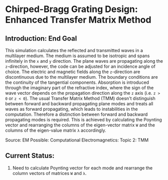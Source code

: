 # Chirped-Bragg Grating Design: Enhanced Transfer Matrix Method

## Introduction: End Goal

This simulation calculates the reflected and transmitted waves in a multilayer medium. The medium is assumed to be isotropic and spans infinitely in the `x` and `y` direction. The plane waves are propagating along the `z`-direction, however, the code can be adjusted for an incidence angle of choice. The electric and magnetic fields along the `z`-direction are discontinuous due to the multilayer medium. The boundary conditions are the continuity of the tangential components. Absorption is introduced through the imaginary part of the refractive index, where the sign of the wave vector depends on the propagation direction along the `z` axis (i.e. `z > 0` or `z < 0`). The usual Transfer Matrix Method (TMM) doesn't distinguish between forward and backward propagating plane modes and treats all waves as forward propagating, which leads to instabilities in the computation. Therefore a distinction between forward and backward propagating modes is required. This is achieved by calculating the Poynting vector and rearranging the columns of the eigen-vector matrix `W` and the columns of the eigen-value matrix `λ` accordingly.

Source: EM Possible: Computational Electromagnetics: Topic 2: TMM 

## Current Status:

1) Need to calculate Poynting vector for each mode and rearrange the column vectors of matrices `W` and `λ`.